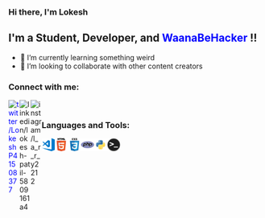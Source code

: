 ### Hi there, I'm Lokesh 

## I'm a Student, Developer, and <span style="color:blue"> WaanaBeHacker </span> !!

- 🌱 I’m currently learning something weird
- 👯 I’m looking to collaborate with other content creators

### Connect with me:

[<img align="left" alt="twitter/LokeshP41508377" width="22px" style="color:blue" src="https://cdn.jsdelivr.net/npm/simple-icons@v3/icons/twitter.svg" />][twitter]
[<img align="left" alt="linkedin/lokesh-patil-5809161a4" width="22px" src="https://cdn.jsdelivr.net/npm/simple-icons@v3/icons/linkedin.svg" />][linkedin]
[<img align="left" alt="instagram/l_a_r_r_y2212" width="22px" src="https://cdn.jsdelivr.net/npm/simple-icons@v3/icons/instagram.svg" />][instagram]

<br />


### Languages and Tools:

<img align="left" alt="Visual Studio Code" width="26px" src="https://raw.githubusercontent.com/github/explore/80688e429a7d4ef2fca1e82350fe8e3517d3494d/topics/visual-studio-code/visual-studio-code.png" />
<img align="left" alt="HTML5" width="26px" src="https://raw.githubusercontent.com/github/explore/80688e429a7d4ef2fca1e82350fe8e3517d3494d/topics/html/html.png" />
<img align="left" alt="CSS3" width="26px" src="https://raw.githubusercontent.com/github/explore/80688e429a7d4ef2fca1e82350fe8e3517d3494d/topics/css/css.png" />
<img align="left" alt="PHP" width="26px" src="https://raw.githubusercontent.com/github/explore/80688e429a7d4ef2fca1e82350fe8e3517d3494d/topics/php/php.png" />
<img align="left" alt="python" width="26px" src="https://raw.githubusercontent.com/github/explore/80688e429a7d4ef2fca1e82350fe8e3517d3494d/topics/python/python.png" />
<img align="left" alt="Terminal" width="26px" src="https://raw.githubusercontent.com/github/explore/80688e429a7d4ef2fca1e82350fe8e3517d3494d/topics/terminal/terminal.png" />

<br />
<br />

[twitter]: https://twitter.com/LokeshP41508377
[instagram]: https://www.instagram.com/l_a_r_r_y2212/
[linkedin]: https://www.linkedin.com/in/lokesh-patil-5809161a4/
